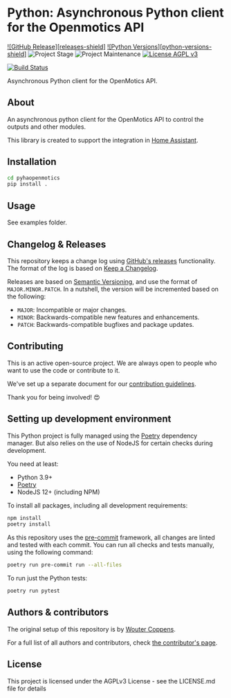 # Python: Asynchronous Python client for the Openmotics API

[![GitHub Release][releases-shield]][releases]
[![Python Versions][python-versions-shield]][pypi]
![Project Stage][project-stage-shield]
![Project Maintenance][maintenance-shield]
[![License AGPL v3][license-shield]](LICENSE.md)

[![Build Status][build-shield]][build]

Asynchronous Python client for the OpenMotics API.

## About

An asynchronous python client for the OpenMotics API to control the outputs
and other modules.

This library is created to support the integration in
[Home Assistant](https://www.home-assistant.io).

## Installation

```bash
cd pyhaopenmotics
pip install .
```

## Usage

See examples folder.

## Changelog & Releases

This repository keeps a change log using [GitHub's releases][releases]
functionality. The format of the log is based on
[Keep a Changelog][keepchangelog].

Releases are based on [Semantic Versioning][semver], and use the format
of `MAJOR.MINOR.PATCH`. In a nutshell, the version will be incremented
based on the following:

- `MAJOR`: Incompatible or major changes.
- `MINOR`: Backwards-compatible new features and enhancements.
- `PATCH`: Backwards-compatible bugfixes and package updates.

## Contributing

This is an active open-source project. We are always open to people who want to
use the code or contribute to it.

We've set up a separate document for our
[contribution guidelines](CONTRIBUTING.md).

Thank you for being involved! :heart_eyes:

## Setting up development environment

This Python project is fully managed using the [Poetry][poetry] dependency
manager. But also relies on the use of NodeJS for certain checks during
development.

You need at least:

- Python 3.9+
- [Poetry][poetry-install]
- NodeJS 12+ (including NPM)

To install all packages, including all development requirements:

```bash
npm install
poetry install
```

As this repository uses the [pre-commit][pre-commit] framework, all changes
are linted and tested with each commit. You can run all checks and tests
manually, using the following command:

```bash
poetry run pre-commit run --all-files
```

To run just the Python tests:

```bash
poetry run pytest
```

## Authors & contributors

The original setup of this repository is by [Wouter Coppens][woutercoppens].

For a full list of all authors and contributors,
check [the contributor's page][contributors].

## License

This project is licensed under the AGPLv3 License - see the LICENSE.md file for details

[license-shield]: https://img.shields.io/badge/License-AGPL_v3-blue.svg
[build-shield]: https://github.com/openmotics/pyhaopenmotics/actions/workflows/tests.yaml/badge.svg
[build]: https://github.com/openmotics/pyhaopenmotics/actions/workflows/tests.yaml
[code-quality-shield]: https://img.shields.io/lgtm/grade/python/g/openmotics/pyhaopenmotics.svg?logo=lgtm&logoWidth=18
[code-quality]: https://lgtm.com/projects/g/openmotics/pyhaopenmotics/context:python
[contributors]: https://github.com/openmotics/pyhaopenmotics/graphs/contributors
[woutercoppens]: https://github.com/woutercoppens
[keepchangelog]: http://keepachangelog.com/en/1.0.0/
[maintenance-shield]: https://img.shields.io/maintenance/yes/2022.svg
[poetry-install]: https://python-poetry.org/docs/#installation
[poetry]: https://python-poetry.org
[pre-commit]: https://pre-commit.com/
[project-stage-shield]: https://img.shields.io/badge/project%20stage-experimental-yellow.svg
[pypi]: https://pypi.org/project/pyhaopenmotics/
[releases]: https://github.com/openmotics/pyhaopenmotics/releases
[semver]: http://semver.org/spec/v2.0.0.html
